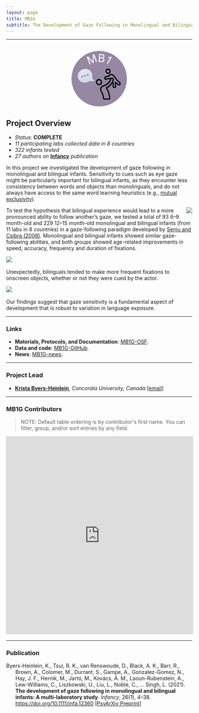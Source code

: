 ```yaml
---
layout: page
title: MB1G
subtitle: The Development of Gaze Following in Monolingual and Bilingual Infants
---
```


***

<div class="container">
  <div class="row justify-content-around">
    <div class="col-lg-4" align="center">
      <br>
      <img src="/assets/img/MB1_logo.png" width="150">
    </div>
    <div class="col-lg-8" align="left">
      <h2>Project Overview</h2>
      <ul>
        <li><i>Status:</i> <b>COMPLETE</b></li>
        <li><i>11 participating labs collected data in 8 countries</i></li>
        <li><i>322 infants tested</i></li>
        <li><i>27 authors on</i> <a href="https://doi.org/10.1111/infa.12360" target="_blank"><b>Infancy</b></a> <i>publication</i></li>
      </ul>
    </div>
  </div>
</div>


<p>In this project we investigated the development of gaze following in monolingual and bilingual infants. Sensitivity to cues such as eye gaze might be particularly important for bilingual infants, as they encounter less consistency between words and objects than monolinguals, and do not always have access to the same word learning heuristics (e.g., <a href="https://en.wikipedia.org/wiki/Mutual_exclusivity_(psychology)" target="_blank">mutual exclusivity</a>).</p>

<p><img style="float: right;" src="/assets/img/mb1g_paradigm_300px.jpg">
To test the hypothesis that bilingual experience would lead to a more pronounced ability to follow another’s gaze, we tested a total of 93 6–9 month-old and 229 12–15 month-old monolingual and bilingual infants (from 11 labs in 8 countries) in a gaze-following paradigm developed by <a href="https://doi.org/10.1016/j.cub.2008.03.059" target="_blank">Senju and Csibra (2008)</a>. Monolingual and bilingual infants showed similar gaze-following abilities, and both groups showed age-related improvements in speed, accuracy, frequency and duration of fixations.</p>

<img src="/assets/img/mb1g_first_freq_look.jpg">

<p>Unexpectedly, bilinguals tended to make more frequent fixations to onscreen objects, whether or not they were cued by the actor.</p>

<img src="/assets/img/mb1g_dur_freq.jpg">

<p>Our findings suggest that gaze sensitivity is a fundamental aspect of development that is robust to variation in language exposure.</p>


***
### Links
* **Materials, Protocols, and Documentation**: [MB1G-OSF](https://osf.io/2ey3k/).
* **Data and code**: [MB1G-GitHub](https://github.com/kristabh/gaze-following-analysis).
* **News**: [MB1G-news]({{site.baseurl}}/tags/#MB1G).


***
### Project Lead
* [**Krista Byers-Heinlein**](https://www.concordia.ca/artsci/psychology/faculty.html?fpid=krista-byers-heinlein), *Concordia University, Canada* [[email]](mailto:k.byers@concordia.ca)


***
### MB1G Contributors
> NOTE: Default table ordering is by contributor's first name. You can filter, group, and/or sort entries by any field.

<iframe class="airtable-embed" src="https://airtable.com/embed/appRoqMKzcK3NsXt4/shrwyCKb64XuoSS9l?backgroundColor=blueDusty&viewControls=on" frameborder="0" onmousewheel="" width="100%" height="533" style="background: transparent; border: 1px solid #ccc;"></iframe>

***
### Publication

<p style="padding-left: 25px; text-indent: -25px">Byers-Heinlein, K., Tsui, R. K., van Renswoude, D., Black, A. K., Barr, R., Brown, A., Colomer, M., Durrant, S., Gampe, A., Gonzalez-Gomez, N., Hay, J. F., Hernik, M., Jartó, M., Kovács, Á. M., Laoun-Rubenstein, A., Lew-Williams, C., Liszkowski, U., Liu, L., Noble, C., … Singh, L. (2021). <b>The development of gaze following in monolingual and bilingual infants: A multi-laboratory study</b>. <i>Infancy</i>, 26(1), 4–38. <a href="https://doi.org/10.1111/infa.12360" target="_blank">https://doi.org/10.1111/infa.12360</a> [<a href="https://doi.org/10.31234/osf.io/sgfhv" target="_blank">PsyArXiv Preprint</a>]
</p>

